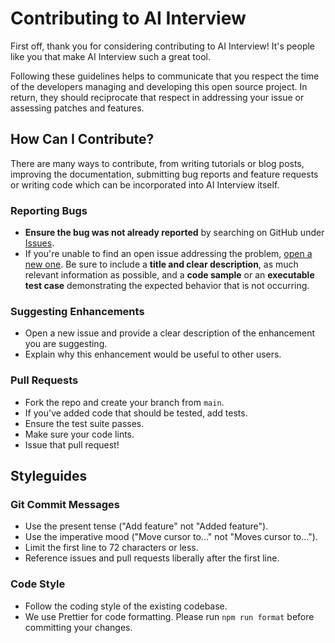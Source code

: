 # Contributing to AI Interview

First off, thank you for considering contributing to AI Interview! It's people like you that make AI Interview such a great tool.

Following these guidelines helps to communicate that you respect the time of the developers managing and developing this open source project. In return, they should reciprocate that respect in addressing your issue or assessing patches and features.

## How Can I Contribute?

There are many ways to contribute, from writing tutorials or blog posts, improving the documentation, submitting bug reports and feature requests or writing code which can be incorporated into AI Interview itself.

### Reporting Bugs

-   **Ensure the bug was not already reported** by searching on GitHub under [Issues](https://github.com/your-username/ai-interview/issues).
-   If you're unable to find an open issue addressing the problem, [open a new one](https://github.com/your-username/ai-interview/issues/new). Be sure to include a **title and clear description**, as much relevant information as possible, and a **code sample** or an **executable test case** demonstrating the expected behavior that is not occurring.

### Suggesting Enhancements

-   Open a new issue and provide a clear description of the enhancement you are suggesting.
-   Explain why this enhancement would be useful to other users.

### Pull Requests

-   Fork the repo and create your branch from `main`.
-   If you've added code that should be tested, add tests.
-   Ensure the test suite passes.
-   Make sure your code lints.
-   Issue that pull request!

## Styleguides

### Git Commit Messages

-   Use the present tense ("Add feature" not "Added feature").
-   Use the imperative mood ("Move cursor to..." not "Moves cursor to...").
-   Limit the first line to 72 characters or less.
-   Reference issues and pull requests liberally after the first line.

### Code Style

-   Follow the coding style of the existing codebase.
-   We use Prettier for code formatting. Please run `npm run format` before committing your changes.
